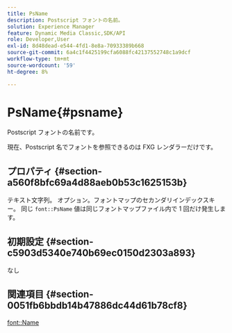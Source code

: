 ```yaml
---
title: PsName
description: Postscript フォントの名前。
solution: Experience Manager
feature: Dynamic Media Classic,SDK/API
role: Developer,User
exl-id: 8d48dead-e544-4fd1-8e8a-70933389b668
source-git-commit: 6a4c1f4425199cfa6088fc42137552748c1a9dcf
workflow-type: tm+mt
source-wordcount: '59'
ht-degree: 8%

---
```


# PsName{#psname}

Postscript フォントの名前です。

現在、Postscript 名でフォントを参照できるのは FXG レンダラーだけです。

## プロパティ {#section-a560f8bfc69a4d88aeb0b53c1625153b}

テキスト文字列。 オプション。フォントマップのセカンダリインデックスキー。 同じ `font::PsName` 値は同じフォントマップファイル内で 1 回だけ発生します。

## 初期設定 {#section-c5903d5340e740b69ec0150d2303a893}

なし

## 関連項目 {#section-0051fb6bbdb14b47886dc44d61b78cf8}

[font::Name](/help/aem-is-ir-api/is-api/image-catalog/image-serving-api-ref/c-image-catalog-reference/c-font-map-reference/r-name-font.md)

